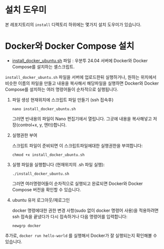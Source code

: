# 설치 도우미

본 레포지토리의 `install` 디렉토리 하위에는 몇가지 설치 도우미가 있습니다.


# Docker와 Docker Compose 설치
* [install_docker_ubuntu.sh](../install/install_docker_ubuntu.sh) 파일 : 우분투 24.04 서버에 Docker와 Docker Compose를 설치하는 셸스크립트.


`install_docker_ubuntu.sh` 파일을 서버에 업로드한뒤 실행하거나, 원하는 위치에서 비슷한 이름의 파일을 만들고 내용을 복사해서 해당파일을 실행하면 Docker와 Docker Compose를 설치하는 여러 명령어들이 순차적으로 실행됩니다.


1) 파일 생성
현재위치에 스크립트 파일 만들기 (ssh 접속후)
    ~~~
    nano install_docker_ubuntu.sh
    ~~~
    그러면 빈내용의 파일이 Nano 편집기에서 열립니다. 그곳에 내용을 복사해넣고 저장(control+x, y, 엔터)합니다.


2) 실행권한 부여

    스크립트 파일이 준비되면 이 스크립트파일에대한 실행권한을 부여합니다:
    ~~~
    chmod +x install_docker_ubuntu.sh
    ~~~
3) 실행
    파일을 실행합니다 (현재위치의 .sh 파일 실행):
    ~~~
   ./install_docker_ubuntu.sh
    ~~~

    그러면 여러명령어들이 순차적으로 실행되고 완료되면 Docker와 Docker Compose 버전을 확인할 수 있습니다.

4) ubuntu 유저 로그아웃/재로그인

    docker 명령에대한 권한 변경 사항(sudo 없이 docker 명령어 사용)을 적용하려면 ssh 접속을 끝냈다가 다시 접속하거나 다음 명령어를 입력합니다:
    ~~~
    newgrp docker
    ~~~

추가로, `docker run hello-world` 를 실행해서 Docker가 잘 실행되는지 확인해볼 수 있습니다.



